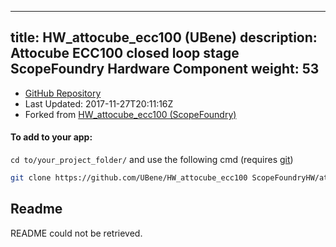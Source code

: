 
---
title: HW_attocube_ecc100 (UBene)
description: Attocube ECC100 closed loop stage ScopeFoundry Hardware Component
weight: 53
---
- [GitHub Repository](https://github.com/UBene/HW_attocube_ecc100)
- Last Updated: 2017-11-27T20:11:16Z
- Forked from [HW_attocube_ecc100 (ScopeFoundry)](/docs/300_reference/hw-components/hw_attocube_ecc100-scopefoundry)

#### To add to your app:

`cd to/your_project_folder/` and use the following cmd (requires [git](/docs/100_development/20_git/))

```bash
git clone https://github.com/UBene/HW_attocube_ecc100 ScopeFoundryHW/attocube_ecc100
```


## Readme
README could not be retrieved.
